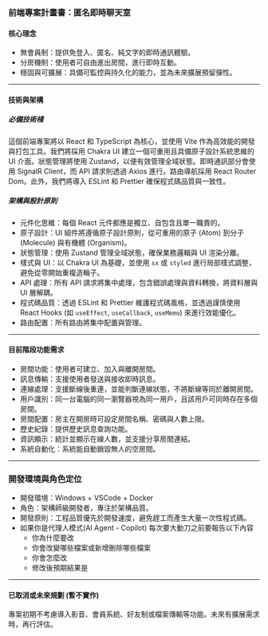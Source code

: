 ﻿### 前端專案計畫書：匿名即時聊天室

#### 核心理念

* 無會員制：提供免登入、匿名、純文字的即時通訊體驗。
* 分房機制：使用者可自由進出房間，進行即時互動。
* 穩固與可擴展：具備可監控與持久化的能力，並為未來擴展預留彈性。

---

#### 技術與架構

##### 必備技術棧

這個前端專案將以 React 和 TypeScript 為核心，並使用 Vite 作為高效能的開發與打包工具。我們將採用 Chakra UI 建立一個可重用且具備原子設計系統思維的 UI 介面。狀態管理將使用 Zustand，以便有效管理全域狀態。即時通訊部分會使用 SignalR Client，而 API 請求則透過 Axios 進行。路由導航採用 React Router Dom。此外，我們將導入 ESLint 和 Prettier 確保程式碼品質與一致性。

##### 架構與設計原則

* 元件化思維：每個 React 元件都應是獨立、自包含且單一職責的。
* 原子設計：UI 組件將遵循原子設計原則，從可重用的原子 (Atom) 到分子 (Molecule) 與有機體 (Organism)。
* 狀態管理：使用 Zustand 管理全域狀態，確保業務邏輯與 UI 渲染分離。
* 樣式與 UI：以 Chakra UI 為基礎，並使用 `sx` 或 `styled` 進行局部樣式調整，避免從零開始重複造輪子。
* API 處理：所有 API 請求將集中處理，包含錯誤處理與資料轉換，將資料層與 UI 層解耦。
* 程式碼品質：透過 ESLint 和 Prettier 維護程式碼風格，並透過謹慎使用 React Hooks (如 `useEffect`, `useCallback`, `useMemo`) 來進行效能優化。
* 路由配置：所有路由將集中配置與管理。

---

#### 目前階段功能需求

* 房間功能：使用者可建立、加入與離開房間。
* 訊息傳輸：支援使用者發送與接收即時訊息。
* 連線處理：支援斷線後重連，並能判斷連線狀態，不將斷線等同於離開房間。
* 用戶識別：同一台電腦的同一瀏覽器視為同一用戶，且該用戶可同時存在多個房間。
* 房間配置：房主在開房時可設定房間名稱、密碼與人數上限。
* 歷史紀錄：提供歷史訊息查詢功能。
* 資訊顯示：統計並顯示在線人數，並支援分享房間連結。
* 系統自動化：系統能自動銷毀無人的空房間。

---

### 開發環境與角色定位

* 開發環境：Windows + VSCode + Docker
* 角色：架構師級開發者，專注於架構品質。
* 開發原則：工程品質優先於開發速度，避免趕工而產生大量一次性程式碼。
* 如果你是代理人模式(AI Agent - Copilot) 每次要大動刀之前要報告以下內容
    * 你為什麼要改
    * 你會改變哪些檔案或新增刪除哪些檔案
    * 你會怎麼改
    * 修改後預期結果是

---

#### 已取消或未來規劃 (暫不實作)

專案初期不考慮導入影音、會員系統、好友制或檔案傳輸等功能。未來有擴展需求時，再行評估。